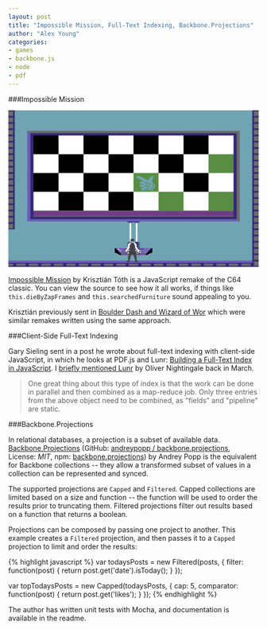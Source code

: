 ```yaml
---
layout: post
title: "Impossible Mission, Full-Text Indexing, Backbone.Projections"
author: "Alex Young"
categories: 
- games
- backbone.js
- node
- pdf
---
```


###Impossible Mission

![Impossible Mission](/images/posts/c64-impossible-mission.png)

[Impossible Mission](http://impossible-mission.krissz.hu/) by Krisztián Tóth is a JavaScript remake of the C64 classic.  You can view the source to see how it all works, if things like `this.dieByZapFrames` and `this.searchedFurniture` sound appealing to you.

Krisztián previously sent in [Boulder Dash and Wizard of Wor](http://dailyjs.com/2012/04/06/toth-xregexp-plastron/) which were similar remakes written using the same approach.

###Client-Side Full-Text Indexing

Gary Sieling sent in a post he wrote about full-text indexing with client-side JavaScript, in which he looks at PDF.js and Lunr: [Building a Full-Text Index in JavaScript](http://garysieling.com/blog/building-a-full-text-index-in-javascript).  I [briefly mentioned Lunr](http://dailyjs.com/2013/03/01/localstorage-lunr-vlug/) by Oliver Nightingale back in March.

> One great thing about this type of index is that the work can be done in parallel and then combined as a map-reduce job. Only three entries from the above object need to be combined, as "fields" and "pipeline" are static.

###Backbone.Projections

In relational databases, a projection is a subset of available data.  [Backbone.Projections](http://andreypopp.com/posts/2013-05-15-projections-for-backbone-collections.html) (GitHub: [andreypopp / backbone.projections](https://github.com/andreypopp/backbone.projections), License: _MIT_, npm: [backbone.projections](https://npmjs.org/package/backbone.projections)) by Andrey Popp is the equivalent for Backbone collections -- they allow a transformed subset of values in a collection can be represented and synced.

The supported projections are `Capped` and `Filtered`.  Capped collections are limited based on a size and function -- the function will be used to order the results prior to truncating them.  Filtered projections filter out results based on a function that returns a boolean.

Projections can be composed by passing one project to another.  This example creates a `Filtered` projection, and then passes it to a `Capped` projection to limit and order the results:

{% highlight javascript %}
var todaysPosts = new Filtered(posts, {
  filter: function(post) {
    return post.get('date').isToday();
  }
});

var topTodaysPosts = new Capped(todaysPosts, {
  cap: 5,
  comparator: function(post) {
    return post.get('likes');
  }
});
{% endhighlight %}

The author has written unit tests with Mocha, and documentation is available in the readme.
